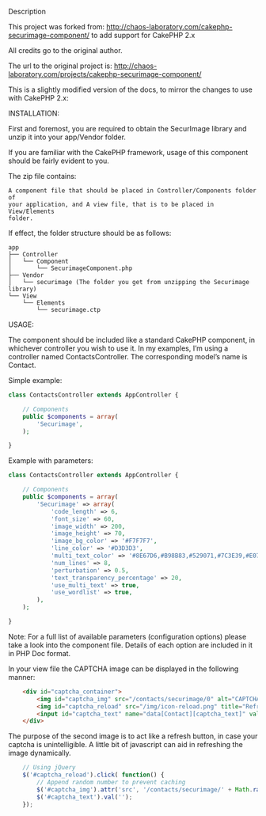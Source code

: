 Description

This project was forked from:
http://chaos-laboratory.com/cakephp-securimage-component/ 
to add support for CakePHP 2.x

All credits go to the original author.

The url to the original project is:
http://chaos-laboratory.com/projects/cakephp-securimage-component/

This is a slightly modified version of the docs, to mirror the changes to use
with CakePHP 2.x:

INSTALLATION:

First and foremost, you are required to obtain the SecurImage library and unzip
it into your app/Vendor folder.

If you are familiar with the CakePHP framework, usage of this component should
be fairly evident to you.

The zip file contains:

    A component file that should be placed in Controller/Components folder of
    your application, and A view file, that is to be placed in View/Elements
    folder.

If effect, the folder structure should be as follows:

```
app
├── Controller
│   └── Component
│       └── SecurimageComponent.php
├── Vendor
│   └── securimage (The folder you get from unzipping the Securimage library)
└── View
    └── Elements
        └── securimage.ctp
```

USAGE:

The component should be included like a standard CakePHP component, in
whichever controller you wish to use it. In my examples, I’m using a controller
named ContactsController. The corresponding model’s name is Contact.

Simple example:

```php
class ContactsController extends AppController {

    // Components
    public $components = array(
        'Securimage',
    );

}
```

Example with parameters:

```php
class ContactsController extends AppController {

    // Components
    public $components = array(
        'Securimage' => array(
            'code_length' => 6,
            'font_size' => 60,
            'image_width' => 200,
            'image_height' => 70,
            'image_bg_color' => '#F7F7F7',
            'line_color' => '#D3D3D3',
            'multi_text_color' => '#8E67D6,#B98B83,#529071,#7C3E39,#E07E6A,#46765D',
            'num_lines' => 8,
            'perturbation' => 0.5,
            'text_transparency_percentage' => 20,
            'use_multi_text' => true,
            'use_wordlist' => true,
        ),
    );

}
```

Note: For a full list of available parameters (configuration options) please
take a look into the component file. Details of each option are included in it
in PHP Doc format. 

In your view file the CAPTCHA image can be displayed in the following manner:

```html
    <div id="captcha_container">
        <img id="captcha_img" src="/contacts/securimage/0" alt="CAPTCHA image" />
        <img id="captcha_reload" src="/img/icon-reload.png" title="Refresh" />
        <input id="captcha_text" name="data[Contact][captcha_text]" value="" />
    </div>
```

The purpose of the second image is to act like a refresh button, in case your
captcha is unintelligible. A little bit of javascript can aid in refreshing the
image dynamically.

```js
    // Using jQuery
    $('#captcha_reload').click( function() {
        // Append random number to prevent caching
        $('#captcha_img').attr('src', '/contacts/securimage/' + Math.random());
        $('#captcha_text').val('');
    });
```

